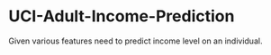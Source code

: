 # UCI-Adult-Income-Prediction

Given various features need to predict income level on an individual.
